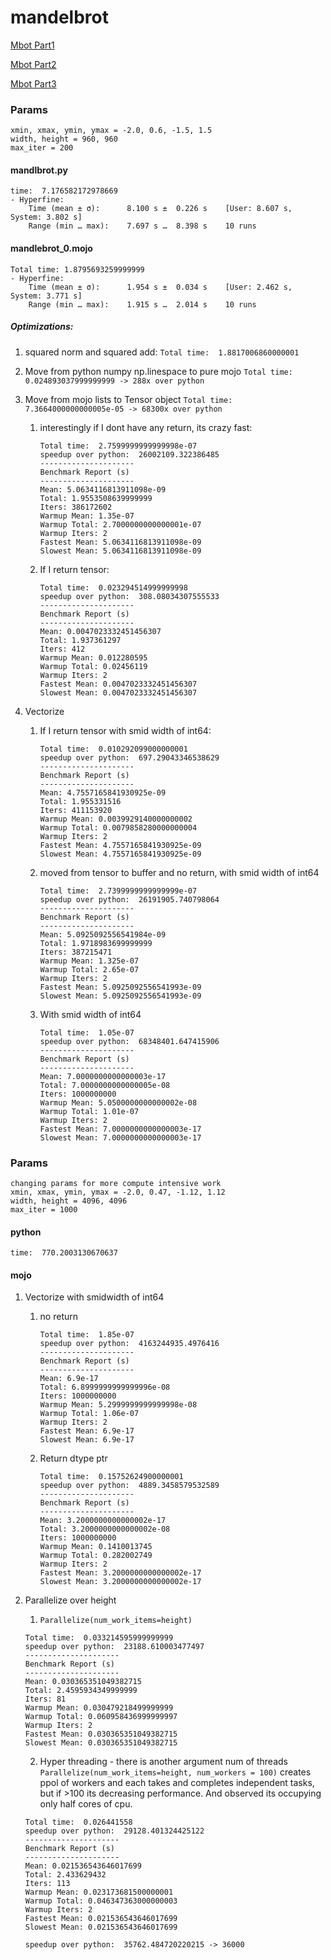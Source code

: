 # mandelbrot
[Mbot Part1](https://www.modular.com/blog/how-mojo-gets-a-35-000x-speedup-over-python-part-1)

[Mbot Part2](https://www.modular.com/blog/how-mojo-gets-a-35-000x-speedup-over-python-part-2)

[Mbot Part3](https://www.modular.com/blog/mojo-a-journey-to-68-000x-speedup-over-python-part-3)


### Params
```
xmin, xmax, ymin, ymax = -2.0, 0.6, -1.5, 1.5
width, height = 960, 960
max_iter = 200
```

#### mandlbrot.py
```
time:  7.176582172978669
- Hyperfine:
    Time (mean ± σ):      8.100 s ±  0.226 s    [User: 8.607 s, System: 3.802 s]
    Range (min … max):    7.697 s …  8.398 s    10 runs
```
#### mandlebrot_0.mojo
```
Total time: 1.8795693259999999
- Hyperfine:
    Time (mean ± σ):      1.954 s ±  0.034 s    [User: 2.462 s, System: 3.771 s]
    Range (min … max):    1.915 s …  2.014 s    10 runs
```

##### Optimizations:
1. squared norm and squared add:
   `Total time:  1.8817006860000001`
2. Move from python numpy np.linespace to pure mojo
   `Total time:  0.024893037999999999 -> 288x over python`

3. Move from mojo lists to Tensor object
   `Total time:  7.3664000000000005e-05 -> 68300x over python`
   1. interestingly if I dont have any return, its crazy fast:
        ```
        Total time:  2.7599999999999998e-07
        speedup over python:  26002109.322386485
        ---------------------
        Benchmark Report (s)
        ---------------------
        Mean: 5.0634116813911098e-09
        Total: 1.9553508639999999
        Iters: 386172602
        Warmup Mean: 1.35e-07
        Warmup Total: 2.7000000000000001e-07
        Warmup Iters: 2
        Fastest Mean: 5.0634116813911098e-09
        Slowest Mean: 5.0634116813911098e-09
        ```
    2. If I return tensor:
        ```
        Total time:  0.023294514999999998
        speedup over python:  308.08034307555533
        ---------------------
        Benchmark Report (s)
        ---------------------
        Mean: 0.0047023332451456307
        Total: 1.937361297
        Iters: 412
        Warmup Mean: 0.012280595
        Warmup Total: 0.02456119
        Warmup Iters: 2
        Fastest Mean: 0.0047023332451456307
        Slowest Mean: 0.0047023332451456307
        ```
4. Vectorize 
   1. If I return tensor with smid width of int64:
        ```
        Total time:  0.010292099000000001
        speedup over python:  697.29043346538629
        ---------------------
        Benchmark Report (s)
        ---------------------
        Mean: 4.7557165841930925e-09
        Total: 1.955331516
        Iters: 411153920
        Warmup Mean: 0.0039929140000000002
        Warmup Total: 0.0079858280000000004
        Warmup Iters: 2
        Fastest Mean: 4.7557165841930925e-09
        Slowest Mean: 4.7557165841930925e-09
        ```
    2. moved from tensor to buffer and no return, with smid width of int64
        ```
        Total time:  2.7399999999999999e-07
        speedup over python:  26191905.740798064
        ---------------------
        Benchmark Report (s)
        ---------------------
        Mean: 5.0925092556541984e-09
        Total: 1.9718983699999999
        Iters: 387215471
        Warmup Mean: 1.325e-07
        Warmup Total: 2.65e-07
        Warmup Iters: 2
        Fastest Mean: 5.0925092556541993e-09
        Slowest Mean: 5.0925092556541993e-09
        ```
    3. With smid width of int64
        ```
        Total time:  1.05e-07
        speedup over python:  68348401.647415906
        ---------------------
        Benchmark Report (s)
        ---------------------
        Mean: 7.0000000000000003e-17
        Total: 7.0000000000000005e-08
        Iters: 1000000000
        Warmup Mean: 5.0500000000000002e-08
        Warmup Total: 1.01e-07
        Warmup Iters: 2
        Fastest Mean: 7.0000000000000003e-17
        Slowest Mean: 7.0000000000000003e-17
        ```

### Params
```
changing params for more compute intensive work
xmin, xmax, ymin, ymax = -2.0, 0.47, -1.12, 1.12
width, height = 4096, 4096
max_iter = 1000
```
#### python
`time:  770.2003130670637`

#### mojo
1. Vectorize with smidwidth of int64 
   1. no return
        ```
        Total time:  1.85e-07
        speedup over python:  4163244935.4976416
        ---------------------
        Benchmark Report (s)
        ---------------------
        Mean: 6.9e-17
        Total: 6.8999999999999996e-08
        Iters: 1000000000
        Warmup Mean: 5.2999999999999998e-08
        Warmup Total: 1.06e-07
        Warmup Iters: 2
        Fastest Mean: 6.9e-17
        Slowest Mean: 6.9e-17
        ```

    2. Return dtype ptr
        ```
        Total time:  0.15752624900000001
        speedup over python:  4889.3458579532589
        ---------------------
        Benchmark Report (s)
        ---------------------
        Mean: 3.2000000000000002e-17
        Total: 3.2000000000000002e-08
        Iters: 1000000000
        Warmup Mean: 0.1410013745
        Warmup Total: 0.282002749
        Warmup Iters: 2
        Fastest Mean: 3.2000000000000002e-17
        Slowest Mean: 3.2000000000000002e-17
        ```

2. Parallelize over height
   1. `Parallelize(num_work_items=height)`
    ```
    Total time:  0.033214595999999999
    speedup over python:  23188.610003477497
    ---------------------
    Benchmark Report (s)
    ---------------------
    Mean: 0.030365351049382715
    Total: 2.4595934349999999
    Iters: 81
    Warmup Mean: 0.030479218499999999
    Warmup Total: 0.060958436999999997
    Warmup Iters: 2
    Fastest Mean: 0.030365351049382715
    Slowest Mean: 0.030365351049382715
    ```
   2. Hyper threading - there is another argument num of threads `Parallelize(num_work_items=height, num_workers = 100)` creates ppol of workers and each takes and completes independent tasks, but if >100  its decreasing performance. And observed its occupying only half cores of cpu.
    ```
    Total time:  0.026441558
    speedup over python:  29128.401324425122
    ---------------------
    Benchmark Report (s)
    ---------------------
    Mean: 0.021536543646017699
    Total: 2.433629432
    Iters: 113
    Warmup Mean: 0.023173681500000001
    Warmup Total: 0.046347363000000003
    Warmup Iters: 2
    Fastest Mean: 0.021536543646017699
    Slowest Mean: 0.021536543646017699

    speedup over python:  35762.484720220215 -> 36000
    ```